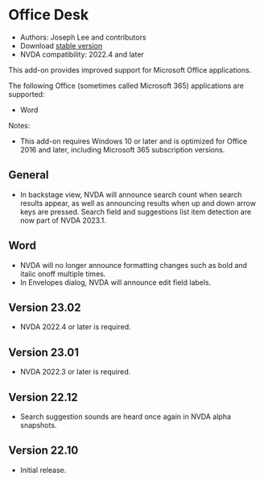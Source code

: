 # Office Desk

* Authors: Joseph Lee and contributors
* Download [stable version][1]
* NVDA compatibility: 2022.4 and later

This add-on provides improved support for Microsoft Office applications.

The following Office (sometimes called Microsoft 365) applications are supported:

* Word

Notes:

* This add-on requires Windows 10 or later and is optimized for Office 2016 and later, including Microsoft 365 subscription versions.

## General

* In backstage view, NVDA will announce search count when search results appear, as well as announcing results when up and down arrow keys are pressed. Search field and suggestions list item detection are now part of NVDA 2023.1.

## Word

* NVDA will no longer announce formatting changes such as bold and italic onoff multiple times.
* In Envelopes dialog, NVDA will announce edit field labels.

## Version 23.02

* NVDA 2022.4 or later is required.

## Version 23.01

* NVDA 2022.3 or later is required.

## Version 22.12

* Search suggestion sounds are heard once again in NVDA alpha snapshots.

## Version 22.10

* Initial release.

[1]: https://addons.nvda-project.org/files/get.php?file=officedesk
